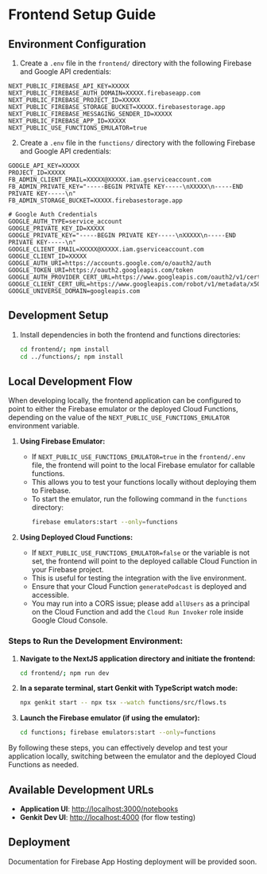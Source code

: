 # Frontend Setup Guide

## Environment Configuration
1. Create a `.env` file in the `frontend/` directory with the following Firebase and Google API credentials:
```
NEXT_PUBLIC_FIREBASE_API_KEY=XXXXX
NEXT_PUBLIC_FIREBASE_AUTH_DOMAIN=XXXXX.firebaseapp.com
NEXT_PUBLIC_FIREBASE_PROJECT_ID=XXXXX
NEXT_PUBLIC_FIREBASE_STORAGE_BUCKET=XXXXX.firebasestorage.app
NEXT_PUBLIC_FIREBASE_MESSAGING_SENDER_ID=XXXXX
NEXT_PUBLIC_FIREBASE_APP_ID=XXXXX
NEXT_PUBLIC_USE_FUNCTIONS_EMULATOR=true
```

2. Create a `.env` file in the `functions/` directory with the following Firebase and Google API credentials:

```
GOOGLE_API_KEY=XXXXX
PROJECT_ID=XXXXX
FB_ADMIN_CLIENT_EMAIL=XXXXX@XXXXX.iam.gserviceaccount.com
FB_ADMIN_PRIVATE_KEY="-----BEGIN PRIVATE KEY-----\nXXXXX\n-----END PRIVATE KEY-----\n"
FB_ADMIN_STORAGE_BUCKET=XXXXX.firebasestorage.app

# Google Auth Credentials
GOOGLE_AUTH_TYPE=service_account
GOOGLE_PRIVATE_KEY_ID=XXXXX
GOOGLE_PRIVATE_KEY="-----BEGIN PRIVATE KEY-----\nXXXXX\n-----END PRIVATE KEY-----\n"
GOOGLE_CLIENT_EMAIL=XXXXX@XXXXX.iam.gserviceaccount.com
GOOGLE_CLIENT_ID=XXXXX
GOOGLE_AUTH_URI=https://accounts.google.com/o/oauth2/auth
GOOGLE_TOKEN_URI=https://oauth2.googleapis.com/token
GOOGLE_AUTH_PROVIDER_CERT_URL=https://www.googleapis.com/oauth2/v1/certs
GOOGLE_CLIENT_CERT_URL=https://www.googleapis.com/robot/v1/metadata/x509/XXXXX@XXXXX.iam.gserviceaccount.com
GOOGLE_UNIVERSE_DOMAIN=googleapis.com
```

## Development Setup

1. Install dependencies in both the frontend and functions directories:
   ```bash
   cd frontend/; npm install
   cd ../functions/; npm install
   ```

## Local Development Flow

When developing locally, the frontend application can be configured to point to either the Firebase emulator or the deployed Cloud Functions, depending on the value of the `NEXT_PUBLIC_USE_FUNCTIONS_EMULATOR` environment variable.

1. **Using Firebase Emulator:**
   - If `NEXT_PUBLIC_USE_FUNCTIONS_EMULATOR=true` in the `frontend/.env` file, the frontend will point to the local Firebase emulator for callable functions.
   - This allows you to test your functions locally without deploying them to Firebase.
   - To start the emulator, run the following command in the `functions` directory:
     ```bash
     firebase emulators:start --only=functions
     ```

2. **Using Deployed Cloud Functions:**
   - If `NEXT_PUBLIC_USE_FUNCTIONS_EMULATOR=false` or the variable is not set, the frontend will point to the deployed callable Cloud Function in your Firebase project.
   - This is useful for testing the integration with the live environment.
   - Ensure that your Cloud Function `generatePodcast` is deployed and accessible.
   - You may run into a CORS issue; please add `allUsers` as a principal on the Cloud Function and add the `Cloud Run Invoker` role inside Google Cloud Console.

### Steps to Run the Development Environment:

1. **Navigate to the NextJS application directory and initiate the frontend:**
   ```bash
   cd frontend/; npm run dev
   ```

2. **In a separate terminal, start Genkit with TypeScript watch mode:**
   ```bash
   npx genkit start -- npx tsx --watch functions/src/flows.ts
   ```

3. **Launch the Firebase emulator (if using the emulator):**
   ```bash
   cd functions; firebase emulators:start --only=functions
   ```

By following these steps, you can effectively develop and test your application locally, switching between the emulator and the deployed Cloud Functions as needed.


## Available Development URLs

- **Application UI**: [http://localhost:3000/notebooks](http://localhost:3000/notebooks)
- **Genkit Dev UI**: [http://localhost:4000](http://localhost:4000) (for flow testing)

## Deployment

Documentation for Firebase App Hosting deployment will be provided soon.
